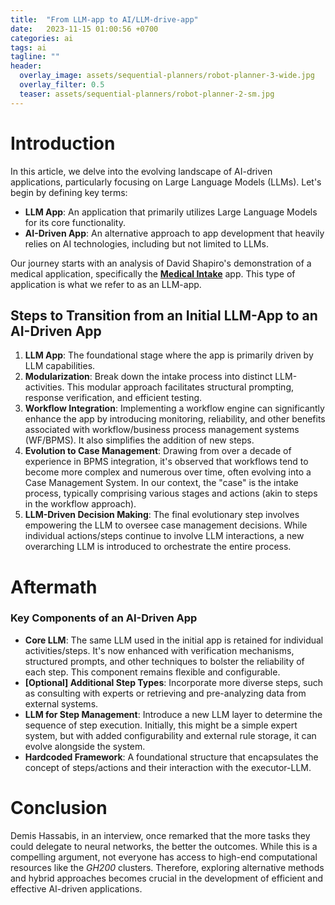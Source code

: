 ```yaml
---
title:  "From LLM-app to AI/LLM-drive-app"
date:   2023-11-15 01:00:56 +0700
categories: ai
tags: ai
tagline: ""
header:
  overlay_image: assets/sequential-planners/robot-planner-3-wide.jpg
  overlay_filter: 0.5
  teaser: assets/sequential-planners/robot-planner-2-sm.jpg
---
```


# Introduction

In this article, we delve into the evolving landscape of AI-driven applications, particularly focusing on Large Language Models (LLMs). Let's begin by defining key terms:

- **LLM App**: An application that primarily utilizes Large Language Models for its core functionality.
- **AI-Driven App**: An alternative approach to app development that heavily relies on AI technologies, including but not limited to LLMs.

Our journey starts with an analysis of David Shapiro's demonstration of a medical application, specifically the [**Medical Intake**](https://github.com/daveshap/Medical_Intake) app. This type of application is what we refer to as an LLM-app.

## Steps to Transition from an Initial LLM-App to an AI-Driven App

1. **LLM App**: The foundational stage where the app is primarily driven by LLM capabilities.
2. **Modularization**: Break down the intake process into distinct LLM-activities. This modular approach facilitates structural prompting, response verification, and efficient testing.
3. **Workflow Integration**: Implementing a workflow engine can significantly enhance the app by introducing monitoring, reliability, and other benefits associated with workflow/business process management systems (WF/BPMS). It also simplifies the addition of new steps.
4. **Evolution to Case Management**: Drawing from over a decade of experience in BPMS integration, it's observed that workflows tend to become more complex and numerous over time, often evolving into a Case Management System. In our context, the "case" is the intake process, typically comprising various stages and actions (akin to steps in the workflow approach).
5. **LLM-Driven Decision Making**: The final evolutionary step involves empowering the LLM to oversee case management decisions. While individual actions/steps continue to involve LLM interactions, a new overarching LLM is introduced to orchestrate the entire process.

# Aftermath

### Key Components of an AI-Driven App

- **Core LLM**: The same LLM used in the initial app is retained for individual activities/steps. It's now enhanced with verification mechanisms, structured prompts, and other techniques to bolster the reliability of each step. This component remains flexible and configurable.
- **[Optional] Additional Step Types**: Incorporate more diverse steps, such as consulting with experts or retrieving and pre-analyzing data from external systems.
- **LLM for Step Management**: Introduce a new LLM layer to determine the sequence of step execution. Initially, this might be a simple expert system, but with added configurability and external rule storage, it can evolve alongside the system.
- **Hardcoded Framework**: A foundational structure that encapsulates the concept of steps/actions and their interaction with the executor-LLM.

# Conclusion

Demis Hassabis, in an interview, once remarked that the more tasks they could delegate to neural networks, the better the outcomes. While this is a compelling argument, not everyone has access to high-end computational resources like the _GH200_ clusters. Therefore, exploring alternative methods and hybrid approaches becomes crucial in the development of efficient and effective AI-driven applications.
